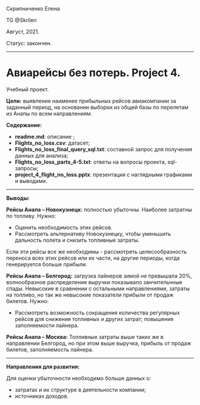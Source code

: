 

Скрипниченко Елена 

TG @Skrilen 

Август, 2021.

Статус: закончен.

----
# Авиарейсы без потерь. Project 4. 

Учебный проект.


**Цели:** выявление наименее прибыльных рейсов авиакомпании за заданный период, на основании выборки из общей базы по перелетам из Анапы по всем направлениям. 


 **Содержание:**
- **readme.md**: описание ;
- **Flights\_no\_loss.csv**: датасет;
- **Flights\_no\_loss\_final\_query\_sql.txt**: составной запрос для получения данных для анализа;
- **Flights\_no\_loss\_parts_4-5.txt**:  ответы на вопросы проекта, sql-запросы;
- **project\_4\_flight\_no\_loss.pptx**: презентация с наглядными графиками и выводами.

-----

**Выводы:**

**Рейсы Анапа – Новокузнецк:** полностью убыточны. Наиболее затратны по топливу.
	Нужно: 
* Оценить необходимость этих рейсов.
* Рассмотреть альтернативу Новокузнецку, чтобы уменьшить дальность полета и снизить топливные затраты.

Если эти рейсы все же необходимы - рассмотреть целесообразность переноса всех этих рейсов или их части, на другие периоды, когда генерируется больше прибыли.


**Рейсы Анапа – Белгород:** загрузка лайнеров зимой не превышала 20%, волнообразное распределение выручки показывало занчительнные спады. Невысокие в сравнении с остальными направлениями, затраты на топливо, но так же невысокие показатели прибыли от продаж билетов.
	Нужно:
* Рассмотреть возможность сокращения количества регулярных рейсов для снижения топливных и других затрат; повышения заполняемости лайнера.


**Рейсы Анапа – Москва:** Топливные затраты выше таких же в направлении Белгород, но при этом выше выручка, прибыль от продаж билетов, заполняемость лайнера. 

******

**Направления для развития:**

Для оценки убыточности необходимо больше данных о:
- затратах и их структуре в деятельности компании; 
- источниках доходов.
